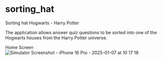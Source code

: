 # sorting_hat

Sorting hat Hogwarts - Harry Potter

The application allows answer quiz questions to be sorted into one of the Hogwarts houses from the Harry Potter universe.

Home Screen
![Simulator Screenshot - iPhone 16 Pro - 2025-01-07 at 10 17 18](https://github.com/user-attachments/assets/7d178f19-4a41-4248-bf59-a78a185ad552)
